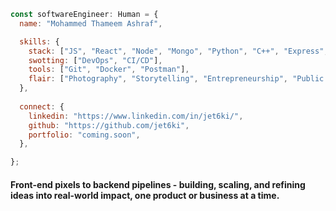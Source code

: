 ```js
const softwareEngineer: Human = {
  name: "Mohammed Thameem Ashraf",

  skills: {
    stack: ["JS", "React", "Node", "Mongo", "Python", "C++", "Express",],
    swotting: ["DevOps", "CI/CD"],
    tools: ["Git", "Docker", "Postman"],
    flair: ["Photography", "Storytelling", "Entrepreneurship", "Public Speaking", "Networking"],
  },
  
  connect: {
    linkedin: "https://www.linkedin.com/in/jet6ki/",
    github: "https://github.com/jet6ki",
    portfolio: "coming.soon",
  },

};
```
#### Front-end pixels to backend pipelines - building, scaling, and refining ideas into real-world impact, one product or business at a time.

